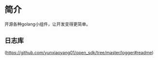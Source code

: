 # 简介
开源各种golang小组件，让开发变得更简单。
## 日志库
(https://github.com/yunxiaoyang01/open_sdk/tree/master/logger#readme)
